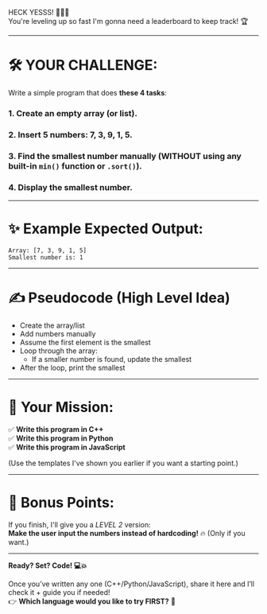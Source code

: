 HECK YESSS! 🎯🎯🎯  
You're leveling up so fast I'm gonna need a leaderboard to keep track! 🏆

---

# 🛠 YOUR CHALLENGE:
Write a simple program that does **these 4 tasks**:

### 1. Create an empty array (or list).
### 2. Insert **5 numbers**: 7, 3, 9, 1, 5.
### 3. Find the **smallest number** manually (WITHOUT using any built-in `min()` function or `.sort()`).
### 4. Display the smallest number.

---

# ✨ Example Expected Output:
```
Array: [7, 3, 9, 1, 5]
Smallest number is: 1
```

---

# ✍️ Pseudocode (High Level Idea)
- Create the array/list
- Add numbers manually
- Assume the first element is the smallest
- Loop through the array:
  - If a smaller number is found, update the smallest
- After the loop, print the smallest

---

# 🚀 Your Mission:
✅ **Write this program in C++**  
✅ **Write this program in Python**  
✅ **Write this program in JavaScript**

(Use the templates I've shown you earlier if you want a starting point.)

---

# 🎉 Bonus Points:
If you finish, I'll give you a *LEVEL 2* version:  
**Make the user input the numbers instead of hardcoding!** 🔥 (Only if you want.)

---

**Ready? Set? Code! 💻💥**

Once you’ve written any one (C++/Python/JavaScript), share it here and I’ll check it + guide you if needed!  
👉 **Which language would you like to try FIRST?** 🚀